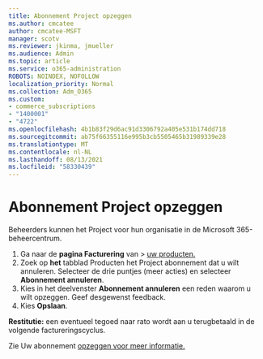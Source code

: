 ```yaml
---
title: Abonnement Project opzeggen
ms.author: cmcatee
author: cmcatee-MSFT
manager: scotv
ms.reviewer: jkinma, jmueller
ms.audience: Admin
ms.topic: article
ms.service: o365-administration
ROBOTS: NOINDEX, NOFOLLOW
localization_priority: Normal
ms.collection: Adm_O365
ms.custom:
- commerce_subscriptions
- "1400001"
- "4722"
ms.openlocfilehash: 4b1b83f29d6ac91d3306792a405e531b174dd718
ms.sourcegitcommit: ab75f66355116e995b3cb5505465b31989339e28
ms.translationtype: MT
ms.contentlocale: nl-NL
ms.lasthandoff: 08/13/2021
ms.locfileid: "58330439"
---
```

# <a name="cancel-project-subscription"></a>Abonnement Project opzeggen

Beheerders kunnen het Project voor hun organisatie in de Microsoft 365-beheercentrum.

1. Ga naar de **pagina Facturering** van \> [uw producten.](https://go.microsoft.com/fwlink/p/?linkid=842054)
2. Zoek op **het** tabblad Producten het Project abonnement dat u wilt annuleren. Selecteer de drie puntjes (meer acties) en selecteer **Abonnement annuleren**.
3. Kies in het deelvenster **Abonnement annuleren** een reden waarom u wilt opzeggen. Geef desgewenst feedback.
4. Kies **Opslaan**.

**Restitutie:** een eventueel tegoed naar rato wordt aan u terugbetaald in de volgende factureringscyclus.

Zie Uw abonnement [opzeggen voor meer informatie.](https://docs.microsoft.com/microsoft-365/commerce/subscriptions/cancel-your-subscription)